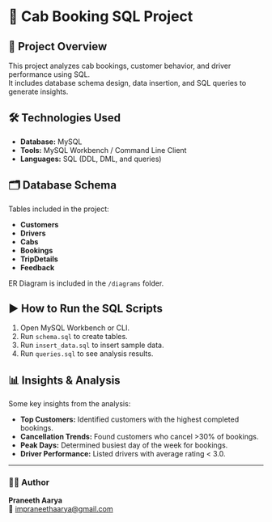 # 🚖 Cab Booking SQL Project

## 📌 Project Overview
This project analyzes cab bookings, customer behavior, and driver performance using SQL.  
It includes database schema design, data insertion, and SQL queries to generate insights.

## 🛠️ Technologies Used
- **Database:** MySQL  
- **Tools:** MySQL Workbench / Command Line Client  
- **Languages:** SQL (DDL, DML, and queries)

## 🗂️ Database Schema
Tables included in the project:
- **Customers**
- **Drivers**
- **Cabs**
- **Bookings**
- **TripDetails**
- **Feedback**

ER Diagram is included in the `/diagrams` folder.

## ▶️ How to Run the SQL Scripts
1. Open MySQL Workbench or CLI.
2. Run `schema.sql` to create tables.
3. Run `insert_data.sql` to insert sample data.
4. Run `queries.sql` to see analysis results.

## 📊 Insights & Analysis
Some key insights from the analysis:
- **Top Customers:** Identified customers with the highest completed bookings.
- **Cancellation Trends:** Found customers who cancel >30% of bookings.
- **Peak Days:** Determined busiest day of the week for bookings.
- **Driver Performance:** Listed drivers with average rating < 3.0.

---

### 👨‍💻 Author
**Praneeth Aarya**  
📧 impraneethaarya@gmail.com  

